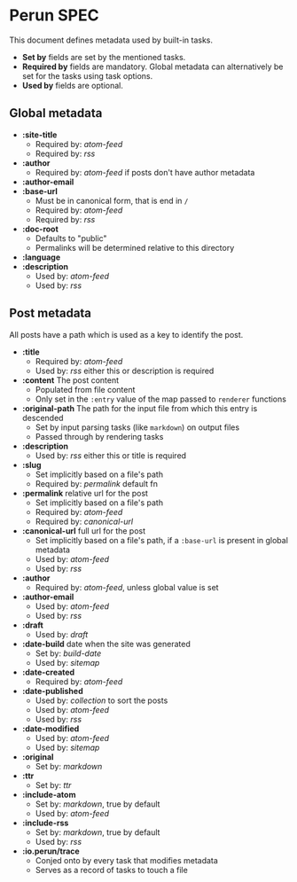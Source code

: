 # Perun SPEC

This document defines metadata used by built-in tasks.

- **Set by** fields are set by the mentioned tasks.
- **Required by** fields are mandatory. Global metadata can alternatively be
set for the tasks using task options.
- **Used by** fields are optional.

## Global metadata

- **:site-title**
    - Required by: *atom-feed*
    - Required by: *rss*
- **:author**
    - Required by: *atom-feed* if posts don't have author metadata
- **:author-email**
- **:base-url**
    - Must be in canonical form, that is end in `/`
    - Required by: *atom-feed*
    - Required by: *rss*
- **:doc-root**
    - Defaults to "public"
    - Permalinks will be determined relative to this directory
- **:language**
- **:description**
    - Used by: *atom-feed*
    - Used by: *rss*

## Post metadata

All posts have a path which is used as a key to identify the post.

- **:title**
    - Required by: *atom-feed*
    - Used by: *rss* either this or description is required
- **:content** The post content
    - Populated from file content
    - Only set in the `:entry` value of the map passed to `renderer` functions
- **:original-path** The path for the input file from which this entry is descended
    - Set by input parsing tasks (like `markdown`) on output files
    - Passed through by rendering tasks
- **:description**
    - Used by: *rss* either this or title is required
- **:slug**
    - Set implicitly based on a file's path
    - Required by: *permalink* default fn
- **:permalink** relative url for the post
    - Set implicitly based on a file's path
    - Required by: *atom-feed*
    - Required by: *canonical-url*
- **:canonical-url** full url for the post
    - Set implicitly based on a file's path, if a `:base-url` is present in global metadata
    - Used by: *atom-feed*
    - Used by: *rss*
- **:author**
    - Required by: *atom-feed*, unless global value is set
- **:author-email**
    - Used by: *atom-feed*
    - Used by: *rss*
- **:draft**
    - Used by: *draft*
- **:date-build** date when the site was generated
    - Set by: *build-date*
    - Used by: *sitemap*
- **:date-created**
    - Required by: *atom-feed*
- **:date-published**
    - Used by: *collection* to sort the posts
    - Used by: *atom-feed*
    - Used by: *rss*
- **:date-modified**
    - Used by: *atom-feed*
    - Used by: *sitemap*
- **:original**
    - Set by: *markdown*
- **:ttr**
    - Set by: *ttr*
- **:include-atom**
    - Set by: *markdown*, true by default
    - Used by: *atom-feed*
- **:include-rss**
    - Set by: *markdown*, true by default
    - Used by: *rss*
- **:io.perun/trace**
    - Conjed onto by every task that modifies metadata
    - Serves as a record of tasks to touch a file
